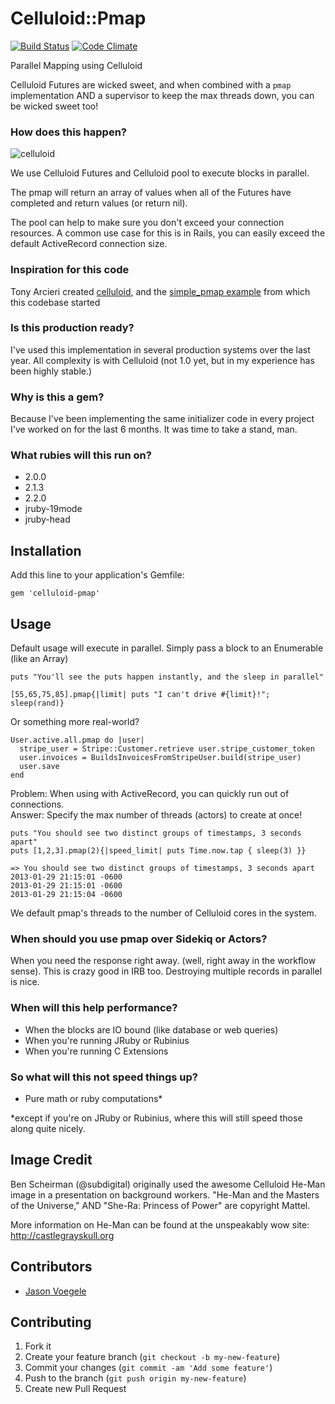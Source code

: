 # Celluloid::Pmap

[![Build Status](https://travis-ci.org/jwo/celluloid-pmap.png?branch=master)](https://travis-ci.org/jwo/celluloid-pmap)
[![Code Climate](https://codeclimate.com/github/jwo/celluloid-pmap.png)](https://codeclimate.com/github/jwo/celluloid-pmap)

Parallel Mapping using Celluloid

Celluloid Futures are wicked sweet, and when combined with a `pmap`
implementation AND a supervisor to keep the max threads down, you can be wicked
sweet too!

### How does this happen?
![celluloid](https://f.cloud.github.com/assets/123075/109654/7584c1fa-6a8c-11e2-9ad6-114818b7fbe4.png)

We use Celluloid Futures and Celluloid pool to execute blocks in parallel. 

The pmap will return an array of values when all of the Futures have completed and return values (or return nil).

The pool can help to make sure you don't exceed your connection resources. A common use case for this is in Rails, you can easily exceed the default ActiveRecord connection size.

### Inspiration for this code

Tony Arcieri created [celluloid](http://celluloid.io/), and the [simple_pmap example](https://github.com/celluloid/celluloid/blob/master/examples/simple_pmap.rb) from which this codebase started

### Is this production ready?

I've used this implementation in several production systems over the last year. All complexity is with Celluloid (not 1.0 yet, but in my experience has been highly stable.)

### Why is this a gem?

Because I've been implementing the same initializer code in every project I've worked on for the last 6 months. It was time to take a stand, man.

### What rubies will this run on?

* 2.0.0
* 2.1.3
* 2.2.0
* jruby-19mode
* jruby-head


## Installation

Add this line to your application's Gemfile:

    gem 'celluloid-pmap'

## Usage

Default usage will execute in parallel. Simply pass a block to an Enumerable
(like an Array)

```
puts "You'll see the puts happen instantly, and the sleep in parallel"

[55,65,75,85].pmap{|limit| puts "I can't drive #{limit}!"; sleep(rand)}
```

Or something more real-world?

```
User.active.all.pmap do |user| 
  stripe_user = Stripe::Customer.retrieve user.stripe_customer_token
  user.invoices = BuildsInvoicesFromStripeUser.build(stripe_user)
  user.save
end
```

Problem: When using with ActiveRecord, you can quickly run out of connections.  
Answer: Specify the max number of threads (actors) to create at once!

```
puts "You should see two distinct groups of timestamps, 3 seconds apart"
puts [1,2,3].pmap(2){|speed_limit| puts Time.now.tap { sleep(3) }}

=> You should see two distinct groups of timestamps, 3 seconds apart
2013-01-29 21:15:01 -0600
2013-01-29 21:15:01 -0600
2013-01-29 21:15:04 -0600
```

We default pmap's threads to the number of Celluloid cores in the system.

### When should you use pmap over Sidekiq or Actors?

When you need the response right away. (well, right away in the workflow sense). This is crazy good in IRB too. Destroying multiple records in parallel is nice.

### When will this help performance?

* When the blocks are IO bound (like database or web queries)
* When you're running JRuby or Rubinius
* When you're running C Extensions

### So what will this not speed things up?

* Pure math or ruby computations*

\*except if you're on JRuby or Rubinius, where this will still speed those along quite nicely.

## Image Credit

Ben Scheirman (@subdigital) originally used the awesome Celluloid He-Man image
in a presentation on background workers. "He-Man and the Masters of the
Universe," AND "She-Ra: Princess of Power" are copyright Mattel.

More information on He-Man can be found at the unspeakably wow site: http://castlegrayskull.org

## Contributors

* [Jason Voegele](https://github.com/jvoegele)

## Contributing

1. Fork it
2. Create your feature branch (`git checkout -b my-new-feature`)
3. Commit your changes (`git commit -am 'Add some feature'`)
4. Push to the branch (`git push origin my-new-feature`)
5. Create new Pull Request
